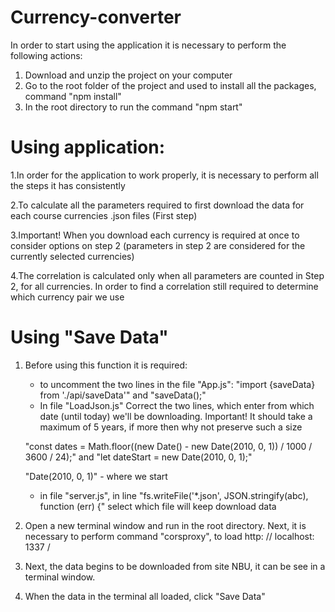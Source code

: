 # Currency-converter

In order to start using the application it is necessary to perform the following actions:

1. Download and unzip the project on your computer
2. Go to the root folder of the project and used to install all the packages, command "npm install"
3. In the root directory to run the command "npm start"

# Using application:

1.In order for the application to work properly, it is necessary to perform all the steps it has consistently

2.To calculate all the parameters required to first download the data for each course currencies .json files (First step)

3.Important! When you download each currency is required at once to consider options on step 2 (parameters in step 2 are     considered for the currently selected currencies)

4.The correlation is calculated only when all parameters are counted in Step 2, for all currencies. In order to find a      correlation still required to determine which currency pair we use

# Using "Save Data"

1. Before using this function it is required:

    - to uncomment the two lines in the file "App.js":
    "import {saveData} from './api/saveData'"  and  "saveData();"
    - In file "LoadJson.js" 
    Correct the two lines, which enter from which date (until today) we'll be downloading.
    Important! It should take a maximum of 5 years, if more then why not preserve such a size
    
    "const dates = Math.floor((new Date() - new Date(2010, 0, 1)) / 1000 / 3600 / 24);"  and
    "let dateStart = new Date(2010, 0, 1);"
    
    "Date(2010, 0, 1)" - where we start
    - in file "server.js", in line "fs.writeFile('*.json', JSON.stringify(abc), function (err) {"
    select which file will keep download data
    
2. Open a new terminal window and run in the root directory.
    Next, it is necessary to perform command "corsproxy", to load http: // localhost: 1337 /
3. Next, the data begins to be downloaded from site NBU, it can be see in a terminal window.
4. When the data in the terminal all loaded, click "Save Data"
